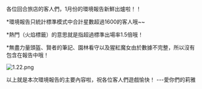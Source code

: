 各位回合旅店的客人們，1月份的環境報告新鮮出爐啦！！

*環境報告只統計標準模式中合計星數超過1600的客人哦~~

*熱門（火焰標籤）的意思就是指超過標準出場率1.5倍哦！

*無盡力量頭盔、賢者的筆記、園林看守以及猩紅魔女由於數據不完整，所以沒有包含在報告中哦！

![1.22.png](https://myturn.feiyuglobal.com/public/upload/20200202_3b434b54fe4dc.png)

以上就是本次環境報告的主要內容啦，祝各位客人們遊戲愉快！
---愛你們的莉雅